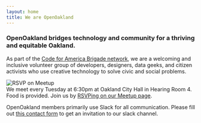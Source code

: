 ```yaml
---
layout: home
title: We are OpenOakland
---
```


### OpenOakland bridges **technology** and **community** for a thriving and equitable Oakland.

As part of the [Code for America Brigade network](https://brigade.codeforamerica.org), we are a welcoming and inclusive volunteer group of developers, designers, data geeks, and citizen activists who use creative technology to solve civic and social problems.

<div class="landing-page-image">
    <img alt="RSVP on Meetup" src="/assets/images/RSVP-on-meetup-300x200.png" />
</div>
<div>
    We meet every Tuesday at 6:30pm at Oakland City Hall in Hearing Room 4. Food is provided. Join us by <a href="https://www.meetup.com/OpenOakland/">RSVPing on our Meetup page</a>.
</div>

<!-- AL removed images -->

OpenOakland members primarily use Slack for all communication. Please fill out [this contact form](https://tinyurl.com/y722n6ul) to get an invitation to our slack channel.
